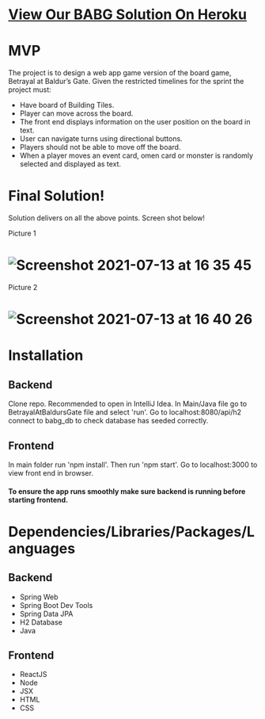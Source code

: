 # [View Our BABG Solution On Heroku](https://betrayal-at-baldurs-gate-react.herokuapp.com/)




# MVP

The project is to design a web app game version of the board game, Betrayal at Baldur’s Gate. Given the restricted timelines for the sprint the project must:

- Have board of Building Tiles.
- Player can move across the board.
- The front end displays information on the user position on the board in text.
- User can navigate turns using directional buttons.
- Players should not be able to move off the board.
- When a player moves an event card, omen card or monster is randomly selected and displayed as text.
    

# Final Solution!
Solution delivers on all the above points. Screen shot below!

Picture 1
# ![Screenshot 2021-07-13 at 16 35 45](https://user-images.githubusercontent.com/48687748/125481641-2b8af128-dfe6-4f8e-8967-8869a9006cbd.png)


Picture 2
# ![Screenshot 2021-07-13 at 16 40 26](https://user-images.githubusercontent.com/48687748/125482315-7a1a372b-20a2-47b7-b0ef-01802994a665.png)

# Installation

## Backend
Clone repo. Recommended to open in IntelliJ Idea. In Main/Java file go to BetrayalAtBaldursGate file and select 'run'.
Go to localhost:8080/api/h2 connect to babg_db to check database has seeded correctly.

## Frontend
In main folder run 'npm install'. Then run 'npm start'. Go to localhost:3000 to view front end in browser.

#### To ensure the app runs smoothly make sure backend is running before starting frontend.



# Dependencies/Libraries/Packages/Languages

## Backend

- Spring Web
- Spring Boot Dev Tools
- Spring Data JPA
- H2 Database
- Java

## Frontend

- ReactJS
- Node
- JSX
- HTML
- CSS











